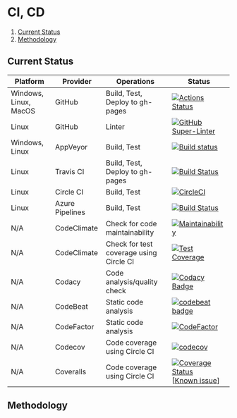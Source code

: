 # CI, CD

1. [Current Status](#current-status)
2. [Methodology](#methodology)

## Current Status

| Platform              | Provider        | Operations                              | Status                                                                                                                                                                                                                                                                                                                                       |
| --------------------- | --------------- | --------------------------------------- | -------------------------------------------------------------------------------------------------------------------------------------------------------------------------------------------------------------------------------------------------------------------------------------------------------------------------------------------- |
| Windows, Linux, MacOS | GitHub          | Build, Test, Deploy to gh-pages         | [![Actions Status](https://github.com/computer-science-engineering/learning-computer-science/workflows/build-test/badge.svg)](https://github.com/computer-science-engineering/learning-computer-science/actions)                                                                                                                             |
| Linux                 | GitHub          | Linter                                  | [![GitHub Super-Linter](https://github.com/computer-science-engineering/learning-computer-science/workflows/Lint%20Code%20Base/badge.svg)](https://github.com/computer-science-engineering/learning-computer-science/actions)                                                                                                                |
| Windows, Linux        | AppVeyor        | Build, Test                             | [![Build status](https://ci.appveyor.com/api/projects/status/uvjam91rdx7f2kdo?svg=true)](https://ci.appveyor.com/project/manastalukdar/learning-computer-science)                                                                                                                                                                            |
| Linux                 | Travis CI       | Build, Test, Deploy to gh-pages         | [![Build Status](https://travis-ci.com/computer-science-engineering/learning-computer-science.svg?branch=main)](https://travis-ci.com/computer-science-engineering/learning-computer-science)                                                                                                                                                |
| Linux                 | Circle CI       | Build, Test                             | [![CircleCI](https://circleci.com/gh/computer-science-engineering/learning-computer-science/tree/main.svg?style=svg)](https://circleci.com/gh/computer-science-engineering/learning-computer-science/tree/main)                                                                                                                              |
| Linux                 | Azure Pipelines | Build, Test                             | [![Build Status](https://dev.azure.com/manas0111/computer-science-engineering/_apis/build/status/computer-science-engineering.learning-computer-science?branchName=refs%2Fpull%2F114%2Fmerge)](https://dev.azure.com/manas0111/computer-science-engineering/_build/latest?definitionId=1&branchName=refs%2Fpull%2F114%2Fmerge)                                                                                                                              |
| N/A                   | CodeClimate     | Check for code maintainability          | [![Maintainability](https://api.codeclimate.com/v1/badges/2e2bfc548d29f566051a/maintainability)](https://codeclimate.com/github/computer-science-engineering/learning-computer-science/maintainability)                                                                                                                                      |
| N/A                   | CodeClimate     | Check for test coverage using Circle CI | [![Test Coverage](https://api.codeclimate.com/v1/badges/2e2bfc548d29f566051a/test_coverage)](https://codeclimate.com/github/computer-science-engineering/learning-computer-science/test_coverage)                                                                                                                                            |
| N/A                   | Codacy          | Code analysis/quality check             | [![Codacy Badge](https://app.codacy.com/project/badge/Grade/b10299a64e704411ba321229fcad3e04)](https://www.codacy.com/gh/computer-science-engineering/learning-computer-science/dashboard?utm_source=github.com&amp;utm_medium=referral&amp;utm_content=computer-science-engineering/learning-computer-science&amp;utm_campaign=Badge_Grade) |
| N/A                   | CodeBeat        | Static code analysis                    | [![codebeat badge](https://codebeat.co/badges/29ea0010-206a-433c-813d-55eba8e9edaf)](https://codebeat.co/projects/github-com-computer-science-engineering-learning-computer-science-main)                                                                                                                                                    |
| N/A                   | CodeFactor      | Static code analysis                    | [![CodeFactor](https://www.codefactor.io/repository/github/computer-science-engineering/learning-computer-science/badge)](https://www.codefactor.io/repository/github/computer-science-engineering/learning-computer-science)                                                                                                                |
| N/A                   | Codecov         | Code coverage using Circle CI           | [![codecov](https://codecov.io/gh/computer-science-engineering/learning-computer-science/branch/main/graph/badge.svg?token=IN47ioiCTU)](undefined)                                                                                                                                                                                           |
| N/A                   | Coveralls       | Code coverage using Circle CI           | [![Coverage Status](https://coveralls.io/repos/github/computer-science-engineering/learning-computer-science/badge.svg?branch=main)](https://coveralls.io/github/computer-science-engineering/learning-computer-science?branch=main) [[Known issue](https://github.com/computer-science-engineering/learning-computer-science/issues/35)]    |

## Methodology
